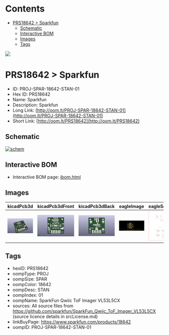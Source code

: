 



Contents
========

* [PRS18642 > Sparkfun](#prs18642--sparkfun)
	* [Schematic](#schematic)
	* [Interactive BOM](#interactive-bom)
	* [Images](#images)
	* [Tags](#tags)
  
![][im]
# PRS18642 > Sparkfun

- ID: PROJ-SPAR-18642-STAN-01
- Hex ID: PRS18642
- Name: Sparkfun
- Description: Sparkfun
- Long Link: [http://oom.lt/PROJ-SPAR-18642-STAN-01](http://oom.lt/PROJ-SPAR-18642-STAN-01)
- Short Link: [http://oom.lt/PRS18642](http://oom.lt/PRS18642)

## Schematic
  
[![schem](eagleSchemImage.png)](eagleSchemImage.png)
## Interactive BOM

- Interactive BOM page: [ibom.html](https://htmlpreview.github.io/?https://github.com/oomlout/oomlout_OOMP_projects/blob/main/PROJ-SPAR-18642-STAN-01/kicad/bom/ibom.html)

## Images
  
  

|kicadPcb3d|kicadPcb3dFront|kicadPcb3dBack|eagleImage|eagleSchemImage|
| :---: | :---: | :---: | :---: | :---: |
|[![kicadPcb3d](kicadPcb3d_140.png)](kicadPcb3d.png)|[![kicadPcb3dFront](kicadPcb3dFront_140.png)](kicadPcb3dFront.png)|[![kicadPcb3dBack](kicadPcb3dBack_140.png)](kicadPcb3dBack.png)|[![eagleImage](eagleImage_140.png)](eagleImage.png)|[![eagleSchemImage](eagleSchemImage_140.png)](eagleSchemImage.png)|

## Tags

- hexID: PRS18642
- oompType: PROJ
- oompSize: SPAR
- oompColor: 18642
- oompDesc: STAN
- oompIndex: 01
- oompName: SparkFun Qwiic ToF Imager VL53L5CX
- sources: All source files from https://github.com/sparkfun/SparkFun_Qwiic_ToF_Imager_VL53L5CX (source licence details in srcLicense.md)
- linkBuyPage: https://www.sparkfun.com/products/18642
- oompID: PROJ-SPAR-18642-STAN-01



[im]: kicadPcb3d_450.png
